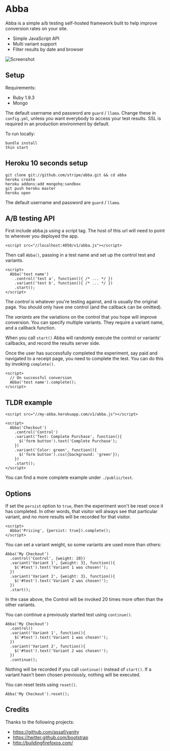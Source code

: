# Abba

Abba is a simple a/b testing self-hosted framework built to help improve conversion rates on your site.

* Simple JavaScript API
* Multi variant support
* Filter results by date and browser

![Screenshot](http://stripe.github.com/abba/screenshot.png)

## Setup

Requirements:

* Ruby 1.9.3
* Mongo

The default username and password are `guard` / `llama`. Change these in `config.yml`, unless you want everybody to access your test results. SSL is required in an production environment by default.

To run locally:

    bundle install
    thin start

## Heroku 10 seconds setup

    git clone git://github.com/stripe/abba.git && cd abba
    heroku create
    heroku addons:add mongohq:sandbox
    git push heroku master
    heroku open

The default username and password are `guard` / `llama`.

## A/B testing API

First include abba.js using a script tag. The host of this url will need to point to wherever you deployed the app.

    <script src="//localhost:4050/v1/abba.js"></script>

Then call `Abba()`, passing in a test name and set up the control test and variants.

    <script>
      Abba('test name')
        .control('test a', function(){ /* ... */ })
        .variant('test b', function(){ /* ... */ })
        .start();
    </script>

The *control* is whatever you're testing against, and is usually the original page. You should only have one control (and the callback can be omitted).

The *variants* are the variations on the control that you hope will improve conversion. You can specify multiple variants. They require a variant name, and a callback function.

When you call `start()` Abba will randomly execute the control or variants' callbacks, and record the results server side.

Once the user has successfully completed the experiment, say paid and navigated to a receipt page, you need to complete the test. You can do this by invoking `complete()`.

    <script>
      // On successful conversion
      Abba('test name').complete();
    </script>

## TLDR example

    <script src="//my-abba.herokuapp.com/v1/abba.js"></script>

    <script>
      Abba('Checkout')
        .control('Control')
        .variant('Text: Complete Purchase', function(){
          $('form button').text('Complete Purchase');
        })
        .variant('Color: green', function(){
          $('form button').css({background: 'green'});
        })
        .start();
    </script>

You can find a more complete example under `./public/test`.

## Options

If set the `persist` option to `true`, then the experiment won't be reset once it has completed. In other words, that visitor will always see that particular variant, and no more results will be recorded for that visitor.

    <script>
      Abba('Pricing', {persist: true}).complete();
    </script>
    
You can set a variant weight, so some variants are used more than others:

    Abba('My Checkout')
      .control('Control', {weight: 20})
      .variant('Variant 1', {weight: 3}, function(){
        $('#test').text('Variant 1 was chosen!');
      })
      .variant('Variant 2', {weight: 3}, function(){
        $('#test').text('Variant 2 was chosen!');
      })
      .start();
      
In the case above, the Control will be invoked 20 times more often than the other variants.

You can continue a previously started test using `continue()`.

    Abba('My Checkout')
      .control()
      .variant('Variant 1', function(){
        $('#test').text('Variant 1 was chosen!');
      })
      .variant('Variant 2', function(){
        $('#test').text('Variant 2 was chosen!');
      })
      .continue();

Nothing will be recorded if you call `continue()` instead of `start()`. If a variant hasn't been chosen previously, nothing will be executed.

You can reset tests using `reset()`.

    Abba('My Checkout').reset();

## Credits

Thanks to the following projects:

* https://github.com/assaf/vanity
* https://twitter.github.com/bootstrap
* http://buildingfirefoxos.com/
